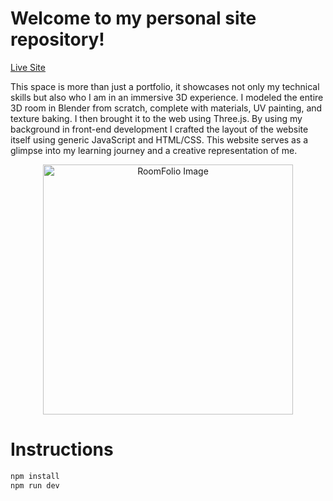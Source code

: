 # Welcome to my personal site repository!  
[Live Site](https://www.hannapitino.com)  

This space is more than just a portfolio, it showcases not only my technical skills but also who I am in an immersive 3D experience. I modeled the entire 3D room in Blender from scratch, complete with materials, UV painting, and texture baking. I then brought it to the web using Three.js.
By using my background in front-end development I crafted the layout of the website itself using generic JavaScript and HTML/CSS. This website serves as a glimpse into my learning journey and a creative representation of me.

<p align="center">
  <img src="public/images/r.png" alt="RoomFolio Image" width="400" />
</p>

# Instructions
```bash
npm install
npm run dev

